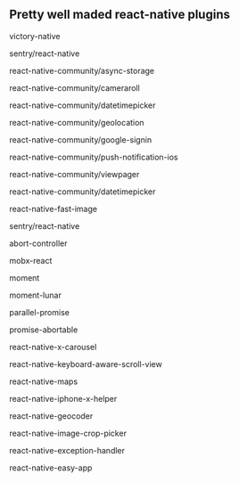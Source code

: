 ## Pretty well maded react-native plugins

victory-native

sentry/react-native

react-native-community/async-storage

react-native-community/cameraroll

react-native-community/datetimepicker

react-native-community/geolocation

react-native-community/google-signin

react-native-community/push-notification-ios

react-native-community/viewpager

react-native-community/datetimepicker

react-native-fast-image

sentry/react-native

abort-controller

mobx-react

moment

moment-lunar

parallel-promise

promise-abortable

react-native-x-carousel

react-native-keyboard-aware-scroll-view

react-native-maps

react-native-iphone-x-helper

react-native-geocoder

react-native-image-crop-picker

react-native-exception-handler

react-native-easy-app
